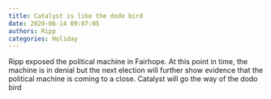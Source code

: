 ```yaml
---
title: Catalyst is like the dodo bird
date: 2020-06-14 09:07:05
authors: Ripp
categories: Holiday
---
```


 Ripp exposed the political machine in Fairhope.  At this point in time, the machine is in denial but the next election will further show evidence that  the political machine is coming to a close.   Catalyst will go the way of the dodo bird